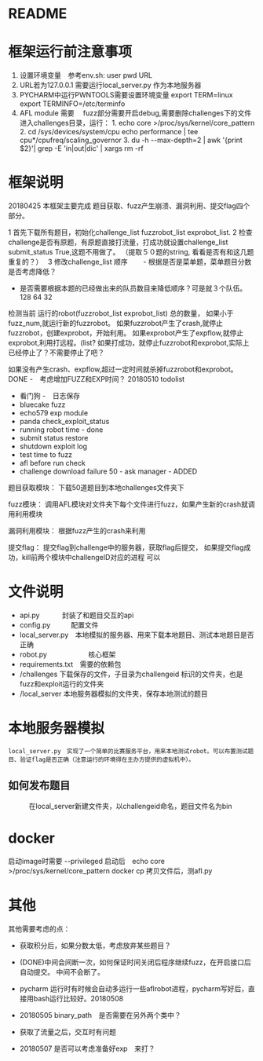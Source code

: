 # README
# 框架运行前注意事项
1. 设置环境变量　参考env.sh: user pwd URL
2. URL若为127.0.0.1 需要运行local_server.py 作为本地服务器
3. PYCHARM中运行PWNTOOLS需要设置环境变量
    export TERM=linux
    export TERMINFO=/etc/terminfo
4.  AFL module 需要　 fuzz部分需要开启debug,需要删除challenges下的文件
    进入challenges目录，运行：
    1.
    echo core >/proc/sys/kernel/core_pattern
    2.
    cd /sys/devices/system/cpu
    echo performance | tee cpu*/cpufreq/scaling_governor
    3.
    du -h --max-depth=2 | awk '{print $2}'| grep -E 'in|out|dic' | xargs rm -rf





# 框架说明
20180425 本框架主要完成 题目获取、fuzz产生崩溃、漏洞利用、提交flag四个部分。


1 首先下载所有题目，初始化challenge_list fuzzrobot_list exprobot_list.
2 检查challenge是否有原题，有原题直接打流量，打成功就设置challenge_list submit_status True,这题不用做了。
（提取５０题的string, 看看是否有和这几题重复的？）　
3 修改challenge_list 顺序
　　- 根据是否是菜单题，菜单题目分数是否考虑降低？
   - 是否需要根据本题的已经做出来的队员数目来降低顺序？可是就３个队伍。128 64 32

检测当前 运行的robot(fuzzrobot_list exprobot_list) 总的数量，
如果小于fuzz_num,就运行新的fuzzrobot。
如果fuzzrobot产生了crash,就停止fuzzrobot，创建exprobot，开始利用。
如果exprobot产生了expflow,就停止exprobot,利用打远程。(list?
如果打成功，就停止fuzzrobot和exprobot,实际上已经停止了？不需要停止了吧？

如果没有产生crash、expflow,超过一定时间就杀掉fuzzrobot和exprobot。
DONE -　考虑增加FUZZ和EXP时间？
20180510 todolist
- 看门狗
-　日志保存
- bluecake fuzz
- echo579 exp module
- panda check_exploit_status
- running robot time     - done
- submit status restore
- shutdown exploit log
- test time to fuzz
- afl before run check
- challenge download failure 50 - ask manager  - ADDED



题目获取模块：
    下载50道题目到本地challenges文件夹下

fuzz模块：
    调用AFL模块对文件夹下每个文件进行fuzz，如果产生新的crash就调用利用模块

漏洞利用模块：
    根据fuzz产生的crash来利用

提交flag：
    提交flag到challenge中的服务器，获取flag后提交，
    如果提交flag成功，kill前两个模块中challengeID对应的进程
        可以


# 文件说明
- api.py   　　　封装了和题目交互的api
- config.py　　　配置文件
- local_server.py　本地模拟的服务器、用来下载本地题目、测试本地题目是否正确
- robot.py　　　　　　核心框架
- requirements.txt　需要的依赖包
- /challenges   下载保存的文件，子目录为challengeid 标识的文件夹，也是fuzz和exploit运行的文件夹
- /local_server 本地服务器模拟的文件夹，保存本地测试的题目

# 本地服务器模拟
    local_server.py　实现了一个简单的比赛服务平台，用来本地测试robot。可以布置测试题目、验证flag是否正确（注意运行的环境得在主办方提供的虚拟机中）。
## 如何发布题目
　　　在local_server新建文件夹，以challengeid命名，题目文件名为bin

# docker
启动image时需要 --privileged
启动后　echo core >/proc/sys/kernel/core_pattern
docker cp 拷贝文件后，测afl.py






# 其他　
其他需要考虑的点：
- 获取积分后，如果分数太低，考虑放弃某些题目？
- (DONE)中间会间断一次，如何保证时间关闭后程序继续fuzz，在开启接口后自动提交。 中间不会断了。
- pycharm 运行时有时候会自动多运行一些aflrobot进程，pycharm写好后，直接用bash运行比较好。20180508



- 20180505 binary_path　是否需要在另外两个类中？
- 获取了流量之后，交互时有问题
- 20180507 是否可以考虑准备好exp　来打？
